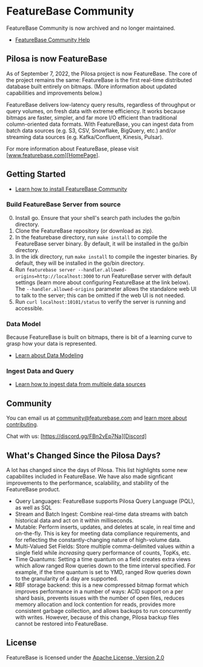 # FeatureBase Community

FeatureBase Community is now archived and no longer maintained.

* [FeatureBase Community Help](https://github.com/FeatureBaseDB/FB-community-help)



## Pilosa is now FeatureBase

As of September 7, 2022, the Pilosa project is now FeatureBase. The core of the project remains the same: FeatureBase is the first real-time distributed database built entirely on bitmaps. (More information about updated capabilities and improvements below.)

FeatureBase delivers low-latency query results, regardless of throughput or query volumes, on fresh data with extreme efficiency. It works because bitmaps are faster, simpler, and far more I/O efficient than traditional column-oriented data formats. With FeatureBase, you can ingest data from batch data sources (e.g. S3, CSV, Snowflake, BigQuery, etc.) and/or streaming data sources (e.g. Kafka/Confluent, Kinesis, Pulsar).

For more information about FeatureBase, please visit [www.featurebase.com][HomePage].

## Getting Started

* [Learn how to install FeatureBase Community](https://github.com/FeatureBaseDB/FB-community-help/blob/main/docs/community/com-getstart/com-getstart-home.md)

### Build FeatureBase Server from source

0. Install go. Ensure that your shell's search path includes the go/bin directory.
1. Clone the FeatureBase repository (or download as zip).
2. In the featurebase directory, run `make install` to compile the FeatureBase server binary. By default, it will be installed in the go/bin directory.
3. In the idk directory, run `make install` to compile the ingester binaries. By default, they will be installed in the go/bin directory.
4. Run `featurebase server --handler.allowed-origins=http://localhost:3000` to run FeatureBase server with default settings (learn more about configuring FeatureBase at the link below). The `--handler.allowed-origins` parameter allows the standalone web UI to talk to the server; this can be omitted if the web UI is not needed.
5. Run `curl localhost:10101/status` to verify the server is running and accessible.

### Data Model

Because FeatureBase is built on bitmaps, there is bit of a learning curve to grasp how your data is represented. 

* [Learn about Data Modeling](https://github.com/FeatureBaseDB/FB-community-help/blob/main/docs/concepts/concepts-home.md)


### Ingest Data and Query

* [Learn how to ingest data from multiple data sources](https://github.com/FeatureBaseDB/FB-community-help/blob/main/docs/community/com-ingest/com-ingest-manage.md)

## Community

You can email us at community@featurebase.com and [learn more about contributing](https://github.com/FeatureBaseDB/featurebase/blob/master/OPENSOURCE.md).

Chat with us: [https://discord.gg/FBn2vEp7Na][Discord]

## What's Changed Since the Pilosa Days? 

A lot has changed since the days of Pilosa. This list highlights some new capabilites included in FeatureBase. We have also made signficant improvements to the performance, scalability, and stability of the FeatureBase product. 

* Query Languages: FeatureBase supports Pilosa Query Language (PQL), as well as SQL
* Stream and Batch Ingest: Combine real-time data streams with batch historical data and act on it within milliseconds.
* Mutable: Perform inserts, updates, and deletes at scale, in real time and on-the-fly. This is key for meeting data compliance requirements, and for reflecting the constantly-changing nature of high-volume data.
* Multi-Valued Set Fields: Store multiple comma-delimited values within a single field while *increasing* query performance of counts, TopKs, etc.
* Time Quantums: Setting a time quantum on a field creates extra views which allow ranged Row queries down to the time interval specified. For example, if the time quantum is set to YMD, ranged Row queries down to the granularity of a day are supported.
* RBF storage backend: this is a new compressed bitmap format which improves performance in a number of ways: ACID support on a per shard basis, prevents issues with the number of open files, reduces memory allocation and lock contention for reads, provides more consistent garbage collection, and allows backups to run concurrently with writes. However, because of this change, Pilosa backup files cannot be restored into FeatureBase.

## License

FeatureBase is licensed under the [Apache License, Version 2.0][License]

[Community]: https://github.com/FeatureBaseDB/FB-community-help/tree/main
[Install]:https://github.com/FeatureBaseDB/FB-community-help/blob/main/docs/community/com-getstart/com-getstart-home.md
[Config]: https://github.com/FeatureBaseDB/FB-community-help/tree/main/docs/community/com-config
[DataModel]: https://github.com/FeatureBaseDB/FB-community-help/blob/main/docs/concepts/concepts-home.md
[Discord]: https://discord.gg/FBn2vEp7Na
[HomePage]: http://featurebase.com?utm_campaign=Open%20Source&utm_source=GitHub
[Ingest]: https://github.com/FeatureBaseDB/FB-community-help/blob/main/docs/community/com-ingest/com-ingest-manage.md
 
[License]: http://www.apache.org/licenses/LICENSE-2.0
[PQL]: https://docs.featurebase.com/docs/pql-guide/pql-home/?utm_campaign=Open%20Source&utm_source=GitHub
[SQL]: https://docs.featurebase.com/docs/sql-guide/sql-guide-home/?utm_campaign=Open%20Source&utm_source=GitHub
